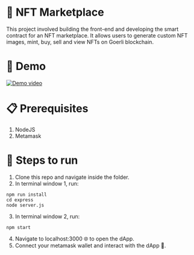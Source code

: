 # 🎨 NFT Marketplace
This project involved building the front-end and developing the smart contract for an NFT marketplace. It allows users to generate custom NFT images, mint, buy, sell and view NFTs on Goerli blockchain.

# 🎥 Demo
<!-- Check out this demo video to see the project in action!
<iframe width="700" height="450" src="https://www.youtube.com/embed/TucyCcSOrck" title="NFT Demo" frameborder="0" allow="accelerometer; autoplay; clipboard-write; encrypted-media; gyroscope; picture-in-picture; web-share" allowfullscreen></iframe> -->
<!-- ![Demo video](https://www.youtube.com/watch?v=TucyCcSOrck) -->
[![Demo video](https://img.youtube.com/vi/TucyCcSOrck/default.jpg)](https://www.youtube.com/watch?v=TucyCcSOrck)

# 📋 Prerequisites
1. NodeJS
2. Metamask

# 🚀 Steps to run
1. Clone this repo and navigate inside the folder.
2. In terminal window 1, run:

```
npm run install
cd express
node server.js
```

3. In terminal window 2, run:

```
npm start
```

4. Navigate to localhost:3000 🌐 to open the dApp.
5. Connect your metamask wallet and interact with the dApp 🤝.
